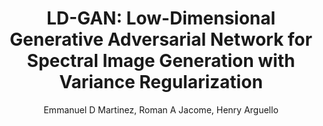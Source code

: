 ---
paperId: 13
author: Emmanuel D Martinez, Roman A Jacome, Henry Arguello
publicationauthor: Jacome, R. A. et al.
title: "LD-GAN: Low-Dimensional Generative Adversarial Network for Spectral Image Generation with Variance Regularization"
pdf: Roman_Jacome.pdf
poster: Roman_Jacome.png
alt: --
type: Poster
topic: Computational Imaging
subtopic: Image and Video Synthesis and Generation
link: https://research.latinxinai.org/papers/cvpr/2023/pdf/Roman_Jacome.pdf
conference: cvpr
year: 2023
tags: cvpr-2023-pp
location: Vancouver, Canada
---